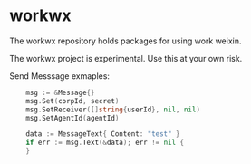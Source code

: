 # workwx
The workwx repository holds packages for using work weixin.

The workwx project is experimental. Use this at your own risk.

Send Messsage exmaples:
```go
	msg := &Message{}
	msg.Set(corpId, secret)
	msg.SetReceiver([]string{userId}, nil, nil)
	msg.SetAgentId(agentId)

	data := MessageText{ Content: "test" }
	if err := msg.Text(&data); err != nil {
	}

```
